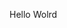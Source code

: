 Hello Wolrd




























































































































































































































































































































































































































































































































































































































































































































































































































































































































































































































































































































































































